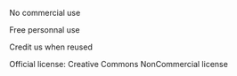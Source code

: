 No commercial use

Free personnal use

Credit us when reused

Official license: Creative Commons NonCommercial license
